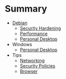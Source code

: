 # Summary

* [Debian](debian/README.md)
	* [Security Hardening](debian/security-hardening.md)
	* [Performance](debian/performance.md)
	* [Personal Desktop](debian/personal-desktop.md)
* Windows
  * [Personal Desktop](windows/personal-desktop.md)
* Tips
  * [Networking](tips/networking.md)
  * [Security Policies](tips/security-policies.md)
  * [Browser](tips/browser.md)
